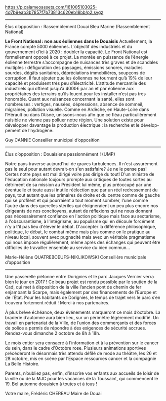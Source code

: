 https://p.calameoassets.com/161005103025-4d7b9eab3b7857f7b73813c620eb18bb/p2.svgz

---

Élus d’opposition : Rassemblement Douai Bleu Marine (Rassemblement National)

**Le Front National : non aux éoliennes dans le Douaisis**
Actuellement, la France compte 5000 éoliennes. L’objectif des industriels et du gouvernement d’ici à 2020 : doubler la capacité.
Le Front National est formellement opposé à ce projet. La montée en puissance de l’énergie éolienne terrestre s’accompagne de nuisances très graves et de scandales multiples : défiguration des paysages, émissions sonores, maladies sourdes, dégâts sanitaires, dépréciations immobilières, soupçons de corruption. Il faut ajouter que les éoliennes ne tournent qu’à 19% de leur capacité et produisent très peu d’électricité. L’attitude mercantile des industriels qui offrent jusqu’à 4000€ par an et par éolienne aux propriétaires des terrains qu’ils louent pour les installer n’est pas très honorable. Quant aux nuisances concernant la santé, elles sont nombreuses : vertiges, nausées, dépressions, absence de sommeil, migraines, pollution visuelle. Comme en Ardèche, en Haute-Loire dans l’Hérault ou dans l’Aisne, unissons-nous afin que ce fléau particulièrement nuisible ne vienne pas polluer notre région.
Une solution existe pour développer davantage la production électrique : la recherche et le dévelop-
pement de l’hydrogène.

Guy CANNIE
Conseiller municipal d’opposition

---

Élus d’opposition : Douaisiens passionnément ! (UMP)

Notre pays traverse aujourd'hui de graves turbulences. Il n'est assurément pas le seul pour autant devrait-on s'en satisfaire? Je ne le pense pas! Certes notre pays est mal dirigé voire pas dirigé du tout! D'un ministre de l'éducation nationale toujours prompte aux critiques de toutes sortes au détriment de sa mission au Président lui même, plus préoccupé par une éventuelle et toute aussi inutile réélection que par un réel redressement du pays, tout autant que  les primaires de droite et du centre comme de gauche qui se profilent et qui pourraient a tout moment sombrer, l'une comme l'autre dans des querelles stériles qui éloigneraient un peu plus encore nos dirigeants de nos concitoyens, autant de réflexions qui ne nous donnent pas nécessairement confiance en l'action politique mais face au sectarisme, à l'obscurantisme, à l'intégrisme, au populisme qui en découle forcément n'y a t'il pas lieu  d'élever le débat. D'accepter la différence philosophique, politique, le débat, le combat même mais plus comme on le pratique au niveau local, souvent avec pugnacité mais avec un véritable pragmatisme qui nous impose régulièrement, même après des échanges qui peuvent être difficiles de travailler ensemble au service du bien commun…

Marie-Hélène QUATREBOEUFS-NIKLIKOWSKI
Conseillère municipale d’opposition

---

Une passerelle piétonne entre Dorignies et le parc Jacques Vernier verra bien le jour en 2017 ! Ce beau projet est rendu possible par le soutien de la Cad, qui met à disposition de la ville l’ancien pont de chemin de fer enjambant la Scarpe, mais également par des financements de l’Europe et de l’État. Pour les habitants de Dorignies, le temps de trajet vers le parc s’en trouvera fortement réduit ! Merci à nos partenaires.

À plus brève échéance, deux événements marqueront ce mois d’octobre. La braderie d’automne aura bien lieu, sur un périmètre légèrement modifié. Un travail en partenariat de la Ville, de l’union des commerçants et des forces de police a permis de répondre à des exigences de sécurité accrues. Rendez-vous dimanche 2 octobre de 8h à 18h.

Le mois entier sera consacré à l’information et à la prévention sur le cancer du sein, dans le cadre d’Octobre rose. Plusieurs animations sportives précéderont le désormais très attendu défilé de mode au théâtre, les 26 et 28 octobre, mis en scène par l’Espace ressources cancer et la compagnie La Belle Histoire.

Parents, n’oubliez pas, enfin, d’inscrire vos enfants aux accueils de loisir de la ville ou de la MJC pour les vacances de la Toussaint, qui commencent le 19. Bel automne douaisien à toutes et à tous !

Votre maire,
Frédéric CHÉREAU
Maire de Douai

